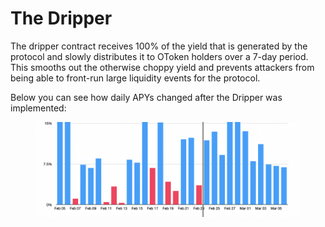 # The Dripper

The dripper contract receives 100% of the yield that is generated by the protocol and slowly distributes it to OToken holders over a 7-day period. This smooths out the otherwise choppy yield and prevents attackers from being able to front-run large liquidity events for the protocol.

Below you can see how daily APYs changed after the Dripper was implemented:

<figure><img src="../.gitbook/assets/image (1).png" alt=""><figcaption></figcaption></figure>
